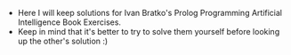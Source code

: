 - Here I will keep solutions for Ivan Bratko's Prolog Programming Artificial Intelligence Book Exercises. 
- Keep in mind that it's better to try to solve them yourself before looking up the other's solution :)
